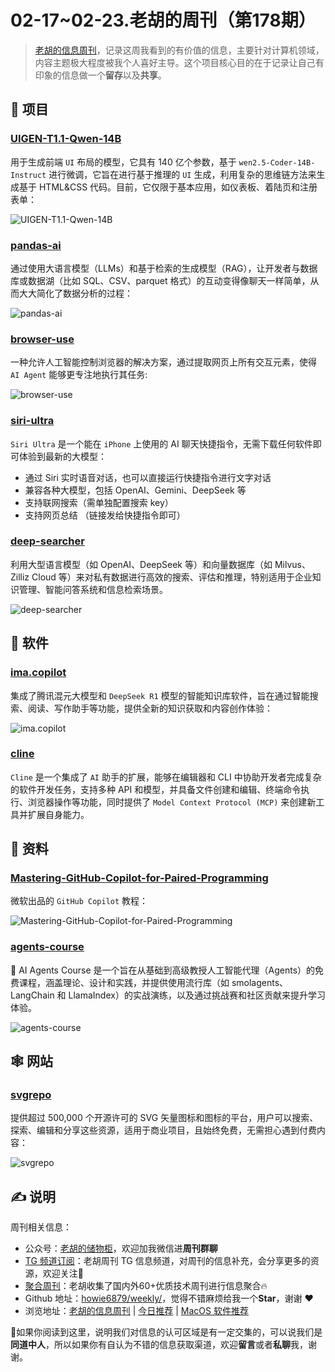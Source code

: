 # 02-17~02-23.老胡的周刊（第178期）

> [老胡的信息周刊](https://weekly.howie6879.com/)，记录这周我看到的有价值的信息，主要针对计算机领域，内容主题极大程度被我个人喜好主导。这个项目核心目的在于记录让自己有印象的信息做一个**留存**以及**共享**。

## 🎯 项目


### [UIGEN-T1.1-Qwen-14B](https://huggingface.co/smirki/UIGEN-T1.1-Qwen-14)

用于生成前端 `UI` 布局的模型，它具有 140 亿个参数，基于 `wen2.5-Coder-14B-Instruct` 进行微调，它旨在进行基于推理的 `UI` 生成，利用复杂的思维链方法来生成基于 HTML&CSS 代码。目前，它仅限于基本应用，如仪表板、着陆页和注册表单：

![UIGEN-T1.1-Qwen-14B](https://images-1252557999.file.myqcloud.com/uPic/7lYYyz.png)

### [pandas-ai](https://github.com/sinaptik-ai/pandas-ai)

通过使用大语言模型（LLMs）和基于检索的生成模型（RAG），让开发者与数据库或数据湖（比如 SQL、CSV、parquet 格式）的互动变得像聊天一样简单，从而大大简化了数据分析的过程：

![pandas-ai](https://images-1252557999.file.myqcloud.com/uPic/CJtrpq.png)

### [browser-use](https://github.com/browser-use/browser-use)

一种允许人工智能控制浏览器的解决方案，通过提取网页上所有交互元素，使得 `AI Agent` 能够更专注地执行其任务:

![browser-use](https://images-1252557999.file.myqcloud.com/uPic/PZHVoz.png)

### [siri-ultra](https://github.com/fatwang2/siri-ultra)

`Siri Ultra` 是一个能在 `iPhone` 上使用的 AI 聊天快捷指令，无需下载任何软件即可体验到最新的大模型：

- 通过 Siri 实时语音对话，也可以直接运行快捷指令进行文字对话
- 兼容各种大模型，包括 OpenAI、Gemini、DeepSeek 等
- 支持联网搜索（需单独配置搜索 key）
- 支持网页总结 （链接发给快捷指令即可）

### [deep-searcher](https://github.com/zilliztech/deep-searcher)

利用大型语言模型（如 OpenAI、DeepSeek 等）和向量数据库（如 Milvus、Zilliz Cloud 等）来对私有数据进行高效的搜索、评估和推理，特别适用于企业知识管理、智能问答系统和信息检索场景。

![deep-searcher](https://images-1252557999.file.myqcloud.com/uPic/ABZ1Lz.png)

## 🤖 软件

### [ima.copilot](https://ima.qq.com/)

集成了腾讯混元大模型和 `DeepSeek R1` 模型的智能知识库软件，旨在通过智能搜索、阅读、写作助手等功能，提供全新的知识获取和内容创作体验：

![ima.copilot](https://images-1252557999.file.myqcloud.com/uPic/k9Uo6Y.png)

### [cline](https://github.com/cline/cline/blob/main/locales/zh-cn/README.md)

`Cline` 是一个集成了 `AI` 助手的扩展，能够在编辑器和 CLI 中协助开发者完成复杂的软件开发任务，支持多种 API 和模型，并具备文件创建和编辑、终端命令执行、浏览器操作等功能，同时提供了 `Model Context Protocol (MCP)` 来创建新工具并扩展自身能力。

## 👀 资料

### [Mastering-GitHub-Copilot-for-Paired-Programming](https://github.com/microsoft/Mastering-GitHub-Copilot-for-Paired-Programming)

微软出品的 `GitHub Copilot` 教程：

![Mastering-GitHub-Copilot-for-Paired-Programming](https://images-1252557999.file.myqcloud.com/uPic/KTSuLa.png)

### [agents-course](https://huggingface.co/learn/agents-course/unit0/introduction)

🤗 AI Agents Course 是一个旨在从基础到高级教授人工智能代理（Agents）的免费课程，涵盖理论、设计和实践，并提供使用流行库（如 smolagents、LangChain 和 LlamaIndex）的实战演练，以及通过挑战赛和社区贡献来提升学习体验。

![agents-course](https://images-1252557999.file.myqcloud.com/uPic/AcJZte.png)

## 🕸 网站

### [svgrepo](https://www.svgrepo.com/)

提供超过 500,000 个开源许可的 SVG 矢量图标和图标的平台，用户可以搜索、探索、编辑和分享这些资源，适用于商业项目，且始终免费，无需担心遇到付费内容：

![svgrepo](https://images-1252557999.file.myqcloud.com/uPic/dPWl8l.png)

## ✍️ 说明

周刊相关信息：

- 公众号：[老胡的储物柜](https://images-1252557999.file.myqcloud.com/uPic/ETIbMe.jpg)，欢迎加我微信进**周刊群聊**
- [TG 频道订阅](https://t.me/howie_weekly)：老胡周刊 TG 信息频道，对周刊的信息补充，会分享更多的资源，欢迎关注👏
- [聚合周刊](https://www.fre321.com/weekly)：老胡收集了国内外60+优质技术周刊进行信息聚合🔥
- Github 地址：[howie6879/weekly/](https://github.com/howie6879/weekly/)，觉得不错麻烦给我一个**Star**，谢谢 ❤️
- 浏览地址：[老胡的信息周刊](https://weekly.howie6879.com) | [今日推荐](https://weekly.howie6879.com/recommend/index.html) | [MacOS 软件推荐](https://weekly.howie6879.com/soft/mac.html)

🙌如果你阅读到这里，说明我们对信息的认可区域是有一定交集的，可以说我们是**同道中人**，所以如果你有自认为不错的信息获取渠道，欢迎**留言**或者**私聊**我，谢谢。
